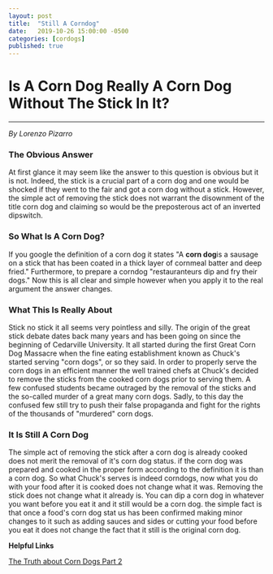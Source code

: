 ```yaml
---
layout: post
title:  "Still A Corndog"
date:   2019-10-26 15:00:00 -0500
categories: [cordogs]
published: true
---
```


<html>
<head>
<title>Still A Corndog</title>
<style>
	body, html {
    height: 100%;
}

</style>
</head>
<body>
	<h1>Is A Corn Dog Really A Corn Dog Without The Stick In It?</h1>
	<hr>
	<p><em>By Lorenzo Pizarro</em></p>
	<h3>The Obvious Answer</h3>
	<p>At first glance it may seem like the answer to this question is obvious but it is not. Indeed, the stick is a crucial part of a corn dog and one would be shocked if they went to the fair and got a corn dog without a stick. However, the simple act of removing the stick does not warrant the disownment of the title corn dog and claiming so would be the preposterous act of an inverted dipswitch.</p>
	<h3>So What Is A Corn Dog?</h3>
	<p>If you google the definition of a corn dog it states "A&nbsp;<strong>corn dog</strong>is a sausage on a stick that has been coated in a thick layer of cornmeal batter and deep fried." Furthermore, to prepare a corndog "restauranteurs dip and fry their dogs." Now this is all clear and simple however when you apply it to the real argument the answer changes.</p>
	<h3>What This Is Really About</h3>
	<p>Stick no stick it all seems very pointless and silly. The origin of the great stick debate dates back many years and has been going on since the beginning of Cedarville University. It all started during the first Great Corn Dog Massacre when the fine eating establishment known as Chuck's started serving "corn dogs", or so they said. In order to properly serve the corn dogs in an efficient manner the well trained chefs at Chuck's decided to remove the sticks from the cooked corn dogs prior to serving them. A few confused students became outraged by the removal of the sticks and the so-called murder of a great many corn dogs. Sadly, to this day the confused few still try to push their false propaganda and fight for the rights of the thousands of "murdered" corn dogs.</p>
	<h3>It Is Still A Corn Dog</h3>
	<p>The simple act of removing the stick after a corn dog is already cooked does not merit the removal of it's corn dog status. if the corn dog was prepared and cooked in the proper form according to the definition it is than a corn dog. So what Chuck's serves is indeed corndogs, now what you do with your food after it is cooked does not change what it was. Removing the stick does not change what it already is. You can dip a corn dog in whatever you want before you eat it and it still would be a corn dog. the simple fact is that once a food's corn dog stat us has been confirmed making minor changes to it such as adding sauces and sides or cutting your food before you eat it does not change the fact that it still is the original corn dog.</p>
	<p><strong>Helpful Links</strong></p>
	<p><a href="/what/are/corndogs/2019/10/31/corndogs2.html"> The Truth about Corn Dogs Part 2</a></p>	
</body>
</html>

